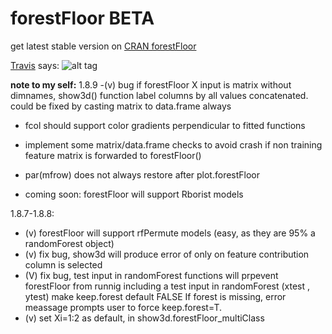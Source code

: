 # forestFloor BETA

 get latest stable version on [CRAN forestFloor](https://cran.r-project.org/web/packages/forestFloor)

[Travis](https://travis-ci.org/sorhawell/forestFloor) says: ![alt tag](https://travis-ci.org/sorhawell/forestFloor.svg?branch=master)

**note to my self:**
1.8.9
-(v) bug if forestFloor X input is matrix without dimnames, show3d() function label columns by all values concatenated.
could be fixed by casting matrix to data.frame always

- fcol should support color gradients perpendicular to fitted functions
- implement some matrix/data.frame checks to avoid crash if non training feature matrix is forwarded to forestFloor()
- par(mfrow) does not always restore after plot.forestFloor

- coming soon:
forestFloor will support Rborist models

1.8.7-1.8.8:
- (v) forestFloor will support rfPermute models (easy, as they are 95% a randomForest object)
- (v) fix bug, show3d will produce error of only on feature contribution column is selected
- (V) fix bug, test input in randomForest functions will prpevent forestFloor from runnig
        including a test input in randomForest (xtest , ytest) make keep.forest default FALSE If forest is missing, error meassage prompts user to force keep.forest=T. 
- (v) set Xi=1:2 as default, in show3d.forestFloor_multiClass
